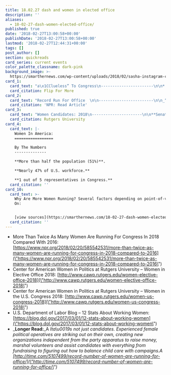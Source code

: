 ```yaml
---
title: 18.02.27 dash and women in elected office
description: ''
aliases:
  - 18-02-27-dash-women-elected-office/
published: true
date: '2018-02-27T13:00:58+00:00'
publishDate: '2018-02-27T13:00:58+00:00'
lastmod: '2018-02-27T12:44:31+00:00'
tags: []
post_author: []
section: quickreads
card_series: current events
color_palette_classname: dark-pink
background_image: >-
  https://smarthernews.com/wp-content/uploads/2018/02/sasha-instagram-com-sanfrancisco-250033-unsplash-360x360.jpg
card_1:
  card_text: "a\x1CClueless” To Congress\n-----------------------\n\n*   Stacey Dash, aka “Dionne” from the movie _Clueless,_ plans to run for California congressional seat; district, south of LA, includes Compton & parts of Long Beach.\n*   Dash, a Republican, filed official paperwork with slogan “_Dash to DC_” joins a record number of women running for Congress in 2018.\n\nFlip For More"
  card_citation: Flip For More
card_2:
  card_text: "Record Run For Office  \n\n------------------------\n\n_“At latest count, 431 women were running for or were likely to run for the House nationwide a\x14 339 Democrats and 92 Republicans. At this point in 2016, there were fewer than half that: 212. Likewise, 50 women are running for or likely to run for Senate, compared with 25 at this point in 2016.”_\n\n[NPR: Read Article](https://www.npr.org/2018/02/20/585542531/more-than-twice-as-many-women-are-running-for-congress-in-2018-compared-to-2016)"
  card_citation: 'NPR: Read Article'
card_3:
  card_text: "Women Candidates: 2018\n----------------------\n\n**Senate:**A _“increases in number of female incumbents & challengers of **both** parties account for the rise in womena\x19s candidacies.”_\n\n**House:**A _“surge of women candidates is concentrated almost **entirely among Democratic** challengers.”_\n\n[Rutgers University](http://www.cawp.rutgers.edu/sites/default/files/resources/a_closer_look_2018_outlook_final.pdf)"
  card_citation: Rutgers University
card_4:
  card_text: |-
    Women In America:
    =================

    By The Numbers
    --------------

    **More than half the population (51%)**.

    **Nearly 47% of U.S. workforce.**

    **1 out of 5 representatives in Congress.**
  card_citation: ''
card_10:
  card_text: >-
    Why Are More Women Running? Several factors depending on point-of-view. Read
    On:


    [view sources](https://smarthernews.com/18-02-27-dash-women-elected-office/)
  card_citation: ''
---
```

*   More Than Twice As Many Women Are Running For Congress In 2018 Compared With 2016: [https://www.npr.org/2018/02/20/585542531/more-than-twice-as-many-women-are-running-for-congress-in-2018-compared-to-2016](\"https://www.npr.org/2018/02/20/585542531/more-than-twice-as-many-women-are-running-for-congress-in-2018-compared-to-2016\")
*   Center for American Women in Politics at Rutgers University – Women in Elective Office 2018: [http://www.cawp.rutgers.edu/women-elective-office-2018](\"http://www.cawp.rutgers.edu/women-elective-office-2018\")
*   Center for American Women in Politics at Rutgers University – Women in the U.S. Congress 2018: [http://www.cawp.rutgers.edu/women-us-congress-2018](\"http://www.cawp.rutgers.edu/women-us-congress-2018\")
*   U.S. Department of Labor Blog – 12 Stats About Working Women: [https://blog.dol.gov/2017/03/01/12-stats-about-working-women](\"https://blog.dol.gov/2017/03/01/12-stats-about-working-women\")
*   _**Longer Read:**_A _Ita\\u0019s not just candidates. Experienced female political operatives are striking out on their own, creating new organizations independent from the party apparatus to raise money, marshal volunteers and assist candidates with everything from fundraising to figuring out how to balance child care with campaigns.A [http://time.com/5107499/record-number-of-women-are-running-for-office/](\"http://time.com/5107499/record-number-of-women-are-running-for-office/\")_